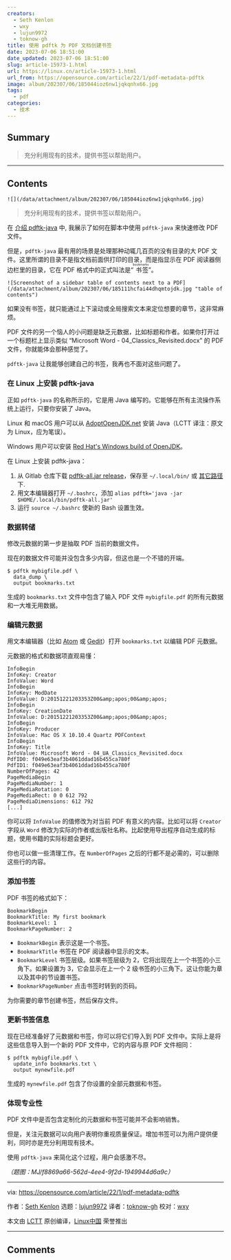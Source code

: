 ```yaml
---
creators:
  - Seth Kenlon
  - wxy
  - lujun9972
  - toknow-gh
title: 使用 pdftk 为 PDF 文档创建书签
date: 2023-07-06 18:51:00
date_updated: 2023-07-06 18:51:00
slug: article-15973-1.html
url: https://linux.cn/article-15973-1.html
url_from: https://opensource.com/article/22/1/pdf-metadata-pdftk
image: album/202307/06/185044ioz6nw1jqkqnhx66.jpg
tags:
  - pdf
categories:
  - 技术
---
```


## Summary

> 充分利用现有的技术，提供书签以帮助用户。

***

<!-- more -->

## Contents

`![](/data/attachment/album/202307/06/185044ioz6nw1jqkqnhx66.jpg)`

> 
> 充分利用现有的技术，提供书签以帮助用户。
> 
> 
> 

在 [介绍 pdftk-java](https://opensource.com/article/21/12/edit-pdf-linux-pdftk) 中, 我展示了如何在脚本中使用 `pdftk-java` 来快速修改 PDF 文件。

但是，`pdftk-java` 最有用的场景是处理那种动辄几百页的没有目录的大 PDF 文件。这里所谓的目录不是指文档前面供打印的目录，而是指显示在 PDF 阅读器侧边栏里的目录，它在 PDF 格式中的正式叫法是“<ruby> 书签 <rt>  bookmarks </rt></ruby>”。

`![Screenshot of a sidebar table of contents next to a PDF](/data/attachment/album/202307/06/185111hcfai44dhqmtojdk.jpg "table of contents")`

如果没有书签，就只能通过上下滚动或全局搜索文本来定位想要的章节，这非常麻烦。

PDF 文件的另一个恼人的小问题是缺乏元数据，比如标题和作者。如果你打开过一个标题栏上显示类似 “Microsoft Word - 04\_Classics\_Revisited.docx” 的 PDF 文件，你就能体会那种感觉了。

`pdftk-java` 让我能够创建自己的书签，我再也不面对这些问题了。

### 在 Linux 上安装 pdftk-java

正如 `pdftk-java` 的名称所示的，它是用 Java 编写的。它能够在所有主流操作系统上运行，只要你安装了 Java。

Linux 和 macOS 用户可以从 [AdoptOpenJDK.net](https://adoptopenjdk.net/releases.html) 安装 Java（LCTT 译注：原文为 Linux，应为笔误）。

Windows 用户可以安装 [Red Hat's Windows build of OpenJDK](https://developers.redhat.com/products/openjdk/download)。

在 Linux 上安装 pdftk-java：

1. 从 Gitlab 仓库下载 [pdftk-all.jar release](https://gitlab.com/pdftk-java/pdftk/-/jobs/1527259628/artifacts/raw/build/libs/pdftk-all.jar)，保存至 `~/.local/bin/` 或 [其它路径](https://opensource.com/article/17/6/set-path-linux) 下.
2. 用文本编辑器打开 `~/.bashrc`，添加 `alias pdftk='java -jar $HOME/.local/bin/pdftk-all.jar'`
3. 运行 `source ~/.bashrc` 使新的 Bash 设置生效。

### 数据转储

修改元数据的第一步是抽取 PDF 当前的数据文件。

现在的数据文件可能并没包含多少内容，但这也是一个不错的开端。

```shell
$ pdftk mybigfile.pdf \
  data_dump \
  output bookmarks.txt
```

生成的 `bookmarks.txt` 文件中包含了输入 PDF 文件 `mybigfile.pdf` 的所有元数据和一大堆无用数据。

### 编辑元数据

用文本编辑器（比如 [Atom](https://opensource.com/article/20/12/atom) 或 [Gedit](https://opensource.com/article/20/12/gedit)）打开 `bookmarks.txt` 以编辑 PDF 元数据。

元数据的格式和数据项直观易懂：

```shell
InfoBegin
InfoKey: Creator
InfoValue: Word
InfoBegin
InfoKey: ModDate
InfoValue: D:20151221203353Z00&amp;apos;00&amp;apos;
InfoBegin
InfoKey: CreationDate
InfoValue: D:20151221203353Z00&amp;apos;00&amp;apos;
InfoBegin
InfoKey: Producer
InfoValue: Mac OS X 10.10.4 Quartz PDFContext
InfoBegin
InfoKey: Title
InfoValue: Microsoft Word - 04_UA_Classics_Revisited.docx
PdfID0: f049e63eaf3b4061ddad16b455ca780f
PdfID1: f049e63eaf3b4061ddad16b455ca780f
NumberOfPages: 42
PageMediaBegin
PageMediaNumber: 1
PageMediaRotation: 0
PageMediaRect: 0 0 612 792
PageMediaDimensions: 612 792
[...]
```

你可以将 `InfoValue` 的值修改为对当前 PDF 有意义的内容。比如可以将 `Creator` 字段从 `Word` 修改为实际的作者或出版社名称。比起使用导出程序自动生成的标题，使用书籍的实际标题会更好。

你也可以做一些清理工作。在 `NumberOfPages` 之后的行都不是必需的，可以删除这些行的内容。

### 添加书签

PDF 书签的格式如下：

```shell
BookmarkBegin
BookmarkTitle: My first bookmark
BookmarkLevel: 1
BookmarkPageNumber: 2
```

* `BookmarkBegin` 表示这是一个书签。
* `BookmarkTitle` 书签在 PDF 阅读器中显示的文本。
* `BookmarkLevel` 书签层级。如果书签层级为 2，它将出现在上一个书签的小三角下。如果设置为 3，它会显示在上一个 2 级书签的小三角下。这让你能为章以及其中的节设置书签。
* `BookmarkPageNumber` 点击书签时转到的页码。

为你需要的章节创建书签，然后保存文件。

### 更新书签信息

现在已经准备好了元数据和书签，你可以将它们导入到 PDF 文件中。实际上是将这些信息导入到一个新的 PDF 文件中，它的内容与原 PDF 文件相同：

```shell
$ pdftk mybigfile.pdf \
  update_info bookmarks.txt \
  output mynewfile.pdf
```

生成的 `mynewfile.pdf` 包含了你设置的全部元数据和书签。

### 体现专业性

PDF 文件中是否包含定制化的元数据和书签可能并不会影响销售。

但是，关注元数据可以向用户表明你重视质量保证。增加书签可以为用户提供便利，同时亦是充分利用现有技术。

使用 `pdftk-java` 来简化这个过程，用户会感激不尽。

*（题图：MJ/f8869a66-562d-4ee4-9f2d-1949944d6a9c）*

---

via: <https://opensource.com/article/22/1/pdf-metadata-pdftk>

作者：[Seth Kenlon](https://opensource.com/users/seth) 选题：[lujun9972](https://github.com/lujun9972) 译者：[toknow-gh](https://github.com/toknow-gh) 校对：[wxy](https://github.com/wxy)

本文由 [LCTT](https://github.com/LCTT/TranslateProject) 原创编译，[Linux中国](https://linux.cn/) 荣誉推出

***

## Comments
